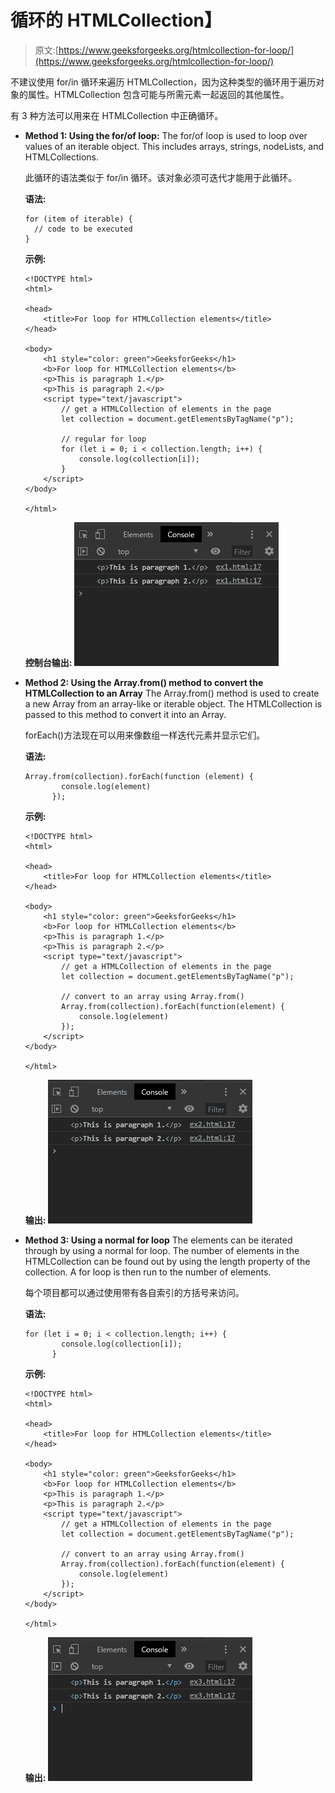 # 循环的 HTMLCollection】

> 原文:[https://www.geeksforgeeks.org/htmlcollection-for-loop/](https://www.geeksforgeeks.org/htmlcollection-for-loop/)

不建议使用 for/in 循环来遍历 HTMLCollection，因为这种类型的循环用于遍历对象的属性。HTMLCollection 包含可能与所需元素一起返回的其他属性。

有 3 种方法可以用来在 HTMLCollection 中正确循环。

*   **Method 1: Using the for/of loop:** The for/of loop is used to loop over values of an iterable object. This includes arrays, strings, nodeLists, and HTMLCollections.

    此循环的语法类似于 for/in 循环。该对象必须可迭代才能用于此循环。

    **语法:**

    ```
    for (item of iterable) {
      // code to be executed
    }
    ```

    **示例:**

    ```
    <!DOCTYPE html>
    <html>

    <head>
        <title>For loop for HTMLCollection elements</title>
    </head>

    <body>
        <h1 style="color: green">GeeksforGeeks</h1>
        <b>For loop for HTMLCollection elements</b>
        <p>This is paragraph 1.</p>
        <p>This is paragraph 2.</p>
        <script type="text/javascript">
            // get a HTMLCollection of elements in the page
            let collection = document.getElementsByTagName("p");

            // regular for loop
            for (let i = 0; i < collection.length; i++) {
                console.log(collection[i]);
            }
        </script>
    </body>

    </html>
    ```

    **控制台输出:**
    ![forOf-console](img/86a79a7eb5c5f18dc16d7a25a99961df.png)

*   **Method 2: Using the Array.from() method to convert the HTMLCollection to an Array**
    The Array.from() method is used to create a new Array from an array-like or iterable object. The HTMLCollection is passed to this method to convert it into an Array.

    forEach()方法现在可以用来像数组一样迭代元素并显示它们。

    **语法:**

    ```
    Array.from(collection).forEach(function (element) {
            console.log(element)
          });
    ```

    **示例:**

    ```
    <!DOCTYPE html>
    <html>

    <head>
        <title>For loop for HTMLCollection elements</title>
    </head>

    <body>
        <h1 style="color: green">GeeksforGeeks</h1>
        <b>For loop for HTMLCollection elements</b>
        <p>This is paragraph 1.</p>
        <p>This is paragraph 2.</p>
        <script type="text/javascript">
            // get a HTMLCollection of elements in the page
            let collection = document.getElementsByTagName("p");

            // convert to an array using Array.from()
            Array.from(collection).forEach(function(element) {
                console.log(element)
            });
        </script>
    </body>

    </html>
    ```

    **输出:**
    ![forEach-console](img/4e4179c60bfadda171fddf39afcc3c09.png)

*   **Method 3: Using a normal for loop**
    The elements can be iterated through by using a normal for loop. The number of elements in the HTMLCollection can be found out by using the length property of the collection. A for loop is then run to the number of elements.

    每个项目都可以通过使用带有各自索引的方括号来访问。

    **语法:**

    ```
    for (let i = 0; i < collection.length; i++) {
            console.log(collection[i]);
          }
    ```

    **示例:**

    ```
    <!DOCTYPE html>
    <html>

    <head>
        <title>For loop for HTMLCollection elements</title>
    </head>

    <body>
        <h1 style="color: green">GeeksforGeeks</h1>
        <b>For loop for HTMLCollection elements</b>
        <p>This is paragraph 1.</p>
        <p>This is paragraph 2.</p>
        <script type="text/javascript">
            // get a HTMLCollection of elements in the page
            let collection = document.getElementsByTagName("p");

            // convert to an array using Array.from()
            Array.from(collection).forEach(function(element) {
                console.log(element)
            });
        </script>
    </body>

    </html>
    ```

    **输出:**
    ![forloop-console](img/7873156e80dbbbe0cca2fc544326f9a2.png)
